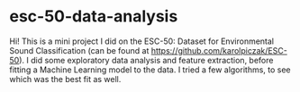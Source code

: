 # esc-50-data-analysis

Hi! This is a mini project I did on the ESC-50: Dataset for Environmental Sound Classification (can be found at https://github.com/karolpiczak/ESC-50). I did some exploratory data analysis and feature extraction, before fitting a Machine Learning model to the data. I tried a few algorithms, to see which was the best fit as well.
